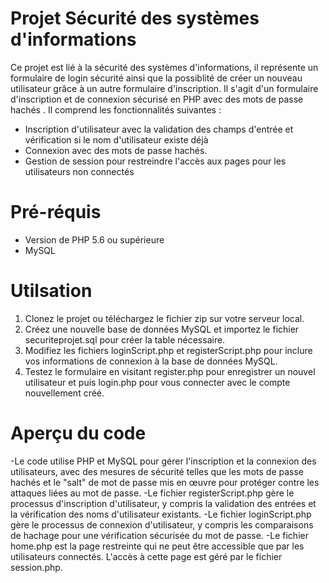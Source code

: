 # Projet Sécurité des systèmes d'informations

Ce projet est lié à la sécurité des systèmes d'informations, il représente un formulaire de login sécurité ainsi que la possiblité de créer un nouveau utilisateur grâce à un autre formulaire d'inscription.
Il s'agit d'un formulaire d'inscription et de connexion sécurisé en PHP avec des mots de passe hachés . Il comprend les fonctionnalités suivantes :

- Inscription d'utilisateur avec la validation des champs d'entrée et vérification si le nom d'utilisateur existe déjà
- Connexion avec des mots de passe hachés.
- Gestion de session pour restreindre l'accès aux pages pour les utilisateurs non connectés

# Pré-réquis

- Version de PHP 5.6 ou supérieure
- MySQL

# Utilsation

1. Clonez le projet ou téléchargez le fichier zip sur votre serveur local.
2. Créez une nouvelle base de données MySQL et importez le fichier securiteprojet.sql pour créer la table nécessaire.
3. Modifiez les fichiers loginScript.php et registerScript.php pour inclure vos informations de connexion à la base de données MySQL.
4. Testez le formulaire en visitant register.php pour enregistrer un nouvel utilisateur et puis login.php pour vous connecter avec le compte nouvellement créé.

# Aperçu du code

-Le code utilise PHP et MySQL pour gérer l'inscription et la connexion des utilisateurs, avec des mesures de sécurité telles que les mots de passe hachés et le "salt" de mot de passe mis en œuvre pour protéger contre les attaques liées au mot de passe.
-Le fichier registerScript.php gère le processus d'inscription d'utilisateur, y compris la validation des entrées et la vérification des noms d'utilisateur existants.
-Le fichier loginScript.php gère le processus de connexion d'utilisateur, y compris les comparaisons de hachage pour une vérification sécurisée du mot de passe.
-Le fichier home.php est la page restreinte qui ne peut être accessible que par les utilisateurs connectés. L'accès à cette page est géré par le fichier session.php.
